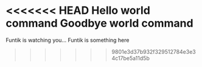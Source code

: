 <<<<<<< HEAD
Hello world command
Goodbye world command
=======
Funtik is watching you...
Funtik is something here
>>>>>>> 9801e3d37b932f329512784e3e34c17be5a11d5b
